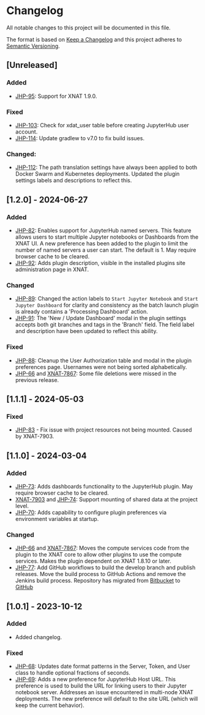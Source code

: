 # Changelog

All notable changes to this project will be documented in this file.

The format is based on [Keep a Changelog](https://keepachangelog.com/en/1.0.0/)
and this project adheres to [Semantic Versioning](https://semver.org/spec/v2.0.0.html).

## [Unreleased]

### Added

- [JHP-95]: Support for XNAT 1.9.0.

### Fixed

- [JHP-103]: Check for xdat_user table before creating JupyterHub user account. 
- [JHP-114]: Update gradlew to v7.0 to fix build issues.

### Changed: 

- [JHP-112]: The path translation settings have always been applied to both Docker Swarm and Kubernetes deployments. 
             Updated the plugin settings labels and descriptions to reflect this.

## [1.2.0] - 2024-06-27

### Added

- [JHP-82]:  Enables support for JupyterHub named servers. This feature allows users to start multiple Jupyter notebooks
             or Dashboards from the XNAT UI. A new preference has been added to the plugin to limit the number of named
             servers a user can start. The default is 1. May require browser cache to be cleared.
- [JHP-92]:  Adds plugin description, visible in the installed plugins site administration page in XNAT.

### Changed

- [JHP-89]: Changed the action labels to `Start Jupyter Notebook` and `Start Jupyter Dashboard` for clarity and 
            consistency as the batch launch plugin is already contains a 'Processing Dashboard' action.
- [JHP-91]: The 'New / Update Dashboard' modal in the plugin settings accepts both git branches and tags in the 'Branch'
            field. The field label and description have been updated to reflect this ability.

### Fixed

- [JHP-88]: Cleanup the User Authorization table and modal in the plugin preferences page. Usernames were not being 
            sorted alphabetically.
- [JHP-66][] and [XNAT-7867][]: Some file deletions were missed in the previous release.

## [1.1.1] - 2024-05-03

### Fixed

- [JHP-83] - Fix issue with project resources not being mounted. Caused by XNAT-7903.

## [1.1.0] - 2024-03-04

### Added

- [JHP-73][]: Adds dashboards functionality to the JupyterHub plugin. May require browser cache to be cleared.
- [XNAT-7903][] and [JHP-74][]: Support mounting of shared data at the project level. 
- [JHP-70]: Adds capability to configure plugin preferences via environment variables at startup.

### Changed

- [JHP-66][] and [XNAT-7867][]: Moves the compute services code from the plugin to the XNAT core to allow other plugins 
                                to use the compute services. Makes the plugin dependent on XNAT 1.8.10 or later.
- [JHP-77][]: Add GitHub workflows to build the develop branch and publish releases. Move the build process to GitHub 
              Actions and remove the Jenkins build process. Repository has migrated from
              [Bitbucket](https://bitbucket.org/xnatx/xnat-jupyterhub-plugin/) to
              [GitHub](https://github.com/NrgXnat/xnat-jupyterhub-plugin)


## [1.0.1] - 2023-10-12

### Added

- Added changelog.

### Fixed

- [JHP-68][]: Updates date format patterns in the Server, Token, and User class to handle optional fractions of seconds.
- [JHP-69][]: Adds a new preference for JupyterHub Host URL. This preference is used to build the URL for linking users 
              to their Jupyter notebook server. Addresses an issue encountered in multi-node XNAT deployments.
              The new preference will default to the site URL (which will keep the current behavior).

[XNAT-7867]: https://radiologics.atlassian.net/browse/XNAT-7867
[XNAT-7903]: https://radiologics.atlassian.net/browse/XNAT-7903
[JHP-66]: https://radiologics.atlassian.net/jira/software/c/projects/JHP/issues/JHP-66
[JHP-68]: https://radiologics.atlassian.net/jira/software/c/projects/JHP/issues/JHP-68
[JHP-69]: https://radiologics.atlassian.net/jira/software/c/projects/JHP/issues/JHP-69
[JHP-70]: https://radiologics.atlassian.net/jira/software/c/projects/JHP/issues/JHP-70
[JHP-73]: https://radiologics.atlassian.net/jira/software/c/projects/JHP/issues/JHP-73
[JHP-74]: https://radiologics.atlassian.net/jira/software/c/projects/JHP/issues/JHP-74
[JHP-77]: https://radiologics.atlassian.net/jira/software/c/projects/JHP/issues/JHP-77
[JHP-82]: https://radiologics.atlassian.net/jira/software/c/projects/JHP/issues/JHP-82
[JHP-83]: https://radiologics.atlassian.net/jira/software/c/projects/JHP/issues/JHP-83
[JHP-88]: https://radiologics.atlassian.net/jira/software/c/projects/JHP/issues/JHP-88
[JHP-89]: https://radiologics.atlassian.net/jira/software/c/projects/JHP/issues/JHP-89
[JHP-91]: https://radiologics.atlassian.net/jira/software/c/projects/JHP/issues/JHP-91
[JHP-92]: https://radiologics.atlassian.net/jira/software/c/projects/JHP/issues/JHP-92
[JHP-95]: https://radiologics.atlassian.net/jira/software/c/projects/JHP/issues/JHP-95
[JHP-103]: https://radiologics.atlassian.net/jira/software/c/projects/JHP/issues/JHP-103
[JHP-112]: https://radiologics.atlassian.net/jira/software/c/projects/JHP/issues/JHP-112
[JHP-114]: https://radiologics.atlassian.net/jira/software/c/projects/JHP/issues/JHP-114